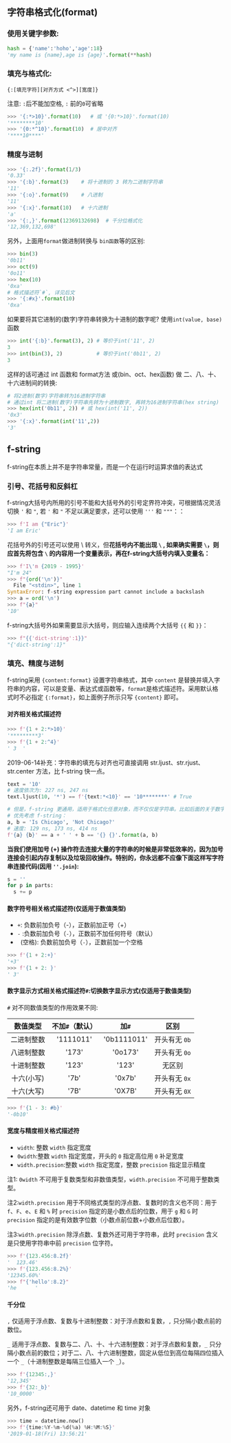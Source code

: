 ## 字符串格式化(format) 

### 使用关键字参数:

```python
hash = {'name':'hoho','age':18}
'my name is {name},age is {age}'.format(**hash)
```

###  填充与格式化:

`{:[填充字符][对齐方式 <^>][宽度]}`

注意: `:`后不能加空格, `:` 前的`0`可省略

```python
>>> '{:*>10}'.format(10)   # 或 '{0:*>10}'.format(10) 
'********10'
>>> '{0:*^10}'.format(10)  # 居中对齐
'****10****'
```

### 精度与进制

```python
>>> '{:.2f}'.format(1/3)
'0.33'
>>> '{:b}'.format(3)    # 将十进制的 3 转为二进制字符串
'11'
>>> '{:o}'.format(9)    # 八进制
'11'
>>> '{:x}'.format(10)   # 十六进制
'a'
>>> '{:,}'.format(12369132698)  # 千分位格式化
'12,369,132,698'
```

另外，上面用`format`做进制转换与 `bin函数`等的区别:

```python
>>> bin(3)
'0b11'
>>> oct(9)
'0o11'
>>> hex(10)
'0xa'
# 格式描述符`#`, 详见后文
>>> '{:#x}'.format(10)
'0xa'
```

如果要将其它进制的(数字)字符串转换为十进制的数字呢? 使用`int(value, base)`函数

```python
>>> int('{:b}'.format(3), 2) # 等价于int('11', 2)
3
>>> int(bin(3), 2)			 # 等价于int('0b11', 2)
3
```

这样的话可通过 int 函数和 format方法 或(bin、oct、hex函数) 做 二、八、十、十六进制间的转换:

```python
# 将2进制(数字)字符串转为16进制字符串
# 通过int 将二进制(数字)字符串先转为十进制数字, 再转为16进制字符串(hex string)
>>> hex(int('0b11', 2)) # 或 hex(int('11', 2))
'0x3'
>>> '{:x}'.format(int('11',2))
'3'
```

## f-string

f-string在本质上并不是字符串常量，而是一个在运行时运算求值的表达式



### 引号、花括号和反斜杠

f-string大括号内所用的引号不能和大括号外的引号定界符冲突，可根据情况灵活切换 `'` 和 `"`, 若 `'` 和 `"` 不足以满足要求，还可以使用 `'''` 和 `"""`：：

```python
>>> f'I am {"Eric"}'
'I am Eric'
```

花括号外的引号还可以使用 \ 转义，但**花括号内不能出现 `\` , 如果确实需要 `\`，则应首先将包含 `\` 的内容用一个变量表示，再在f-string大括号内填入变量名：**

```python
>>> f'I\'m {2019 - 1995}'
"I'm 24"
>>> f"{ord('\n')}"
  File "<stdin>", line 1
SyntaxError: f-string expression part cannot include a backslash
>>> a = ord('\n')
>>> f"{a}"
'10'
```

f-string大括号外如果需要显示大括号，则应输入连续两个大括号 `{{` 和 `}}`：

```python
>>> f"{{'dict-string':1}}"
"{'dict-string':1}"
```



### 填充、精度与进制

f-string采用 `{content:format}` 设置字符串格式，其中 `content` 是替换并填入字符串的内容，可以是变量、表达式或函数等，`format`是格式描述符。采用默认格式时不必指定 `{:format}`，如上面例子所示只写 `{content}` 即可。

#### 对齐相关格式描述符

```python
>>> f'{1 + 2:*>10}'
'*********3'
>>> f'{1 + 2:^4}'
' 3  '
```
2019-06-14补充：字符串的填充与对齐也可直接调用 str.ljust、str.rjust、str.center 方法，比 f-string 快一点。
```Python
text = '10'
# 速度依次为: 227 ns, 247 ns
text.ljust(10, '*') == f'{text:*<10}' == '10********' # True

# 但是，f-string 更通用，适用于格式化任意对象，而不仅仅是字符串。比如后面的关于数字部分。
# 优先考虑 f-string：
a, b = 'Is Chicago', 'Not Chicago?'
# 速度: 129 ns, 173 ns, 414 ns
f'{a} {b}' == a + ' ' + b == '{} {}'.format(a, b)
```

**当我们使用加号 (+) 操作符去连接大量的字符串的时候是非常低效率的，因为加号连接会引起内存复制以及垃圾回收操作。特别的，你永远都不应像下面这样写字符串连接代码(因用 `''.join`):**
```Python
s = ''
for p in parts:
  s += p
```

#### 数字符号相关格式描述符(仅适用于数值类型)

* `+`: 负数前加负号（-），正数前加正号（+）
* `-` :负数前加负号（`-`），正数前不加任何符号（默认）
* ` `(空格): 负数前加负号（`-`），正数前加一个空格

```python
>>> f'{1 + 2:+}' 
'+3'
>>> f'{1 + 2: }'
' 3'
```

#### **数字显示方式**相关格式描述符`#`:切换数字显示方式(仅适用于数值类型)

`#` 对不同数值类型的作用效果不同:

|  数值类型  | 不加`#`（默认） |    加`#`    |     区别      |
| :--------: | :-------------: | :---------: | :-----------: |
| 二进制整数 |    '1111011'    | '0b1111011' | 开头有无 `0b` |
| 八进制整数 |      '173'      |   '0o173'   | 开头有无 `0o` |
| 十进制整数 |      '123'      |    '123'    |    无区别     |
| 十六(小写) |      '7b'       |   '0x7b'    | 开头有无 `0x` |
| 十六(大写) |      '7B'       |   '0X7B'    | 开头有无 `0X` |

```python
>>> f'{1 - 3: #b}'
'-0b10'
```

#### **宽度与精度**相关格式描述符

* `width`: 整数 `width` 指定宽度
* `0width`:整数 `width` 指定宽度，开头的 `0` 指定高位用 `0` 补足宽度
* `width.precision`:整数 `width` 指定宽度，整数 `precision` 指定显示精度

注1: `0width` 不可用于复数类型和非数值类型，`width.precision` 不可用于整数类型。 

注2:`width.precision` 用于不同格式类型的浮点数、复数时的含义也不同：用于 `f`、`F`、`e`、`E` 和 `%` 时 `precision` 指定的是小数点后的位数，用于 `g` 和 `G` 时 `precision` 指定的是有效数字位数（小数点前位数+小数点后位数）。

注3:`width.precision` 除浮点数、复数外还可用于字符串，此时 `precision` 含义是只使用字符串中前 `precision` 位字符。

```python
>>> f'{123.456:8.2f}'
'  123.46'
>>> f'{123.456:8.2%}'
'12345.60%'
>>> f"{'hello':8.2}"
'he      '
```

#### 千分位

`,` 仅适用于浮点数、复数与十进制整数：对于浮点数和复数，`,` 只分隔小数点前的数位。

`_` 适用于浮点数、复数与二、八、十、十六进制整数：对于浮点数和复数，`_` 只分隔小数点前的数位；对于二、八、十六进制整数，固定从低位到高位每隔四位插入一个 `_`（十进制整数是每隔三位插入一个 `_`）。

```python
>>> f'{12345:,}'
'12,345'
>>> f'{32:_b}'
'10_0000'
```

另外，f-string还可用于 date、datetime 和 time 对象

```python
>>> time = datetime.now()
>>> f'{time:%Y-%m-%d(%a) %H:%M:%S}'
'2019-01-18(Fri) 13:56:21'
```

